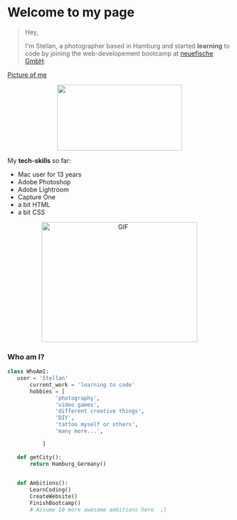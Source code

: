 # Welcome to my page

>Hey,
>
>I'm Stellan, a photographer based in Hamburg and started **learning** to code by joining the web-developement bootcamp at [neuefische GmbH](https://github.com/neuefische).

[Picture of me](https://github.com/stellanw/stellanw/blob/8a705461375b7ce88b5fbd96179ce5c67a96b457/Screenshot_20210506_193730.jpg)

<p align="center">
<img src="https://media.giphy.com/media/A1oBMukTqFfkoY1HiH/giphy.gif" width="280" height="148" frameBorder="0" class="giphy-embed" allowFullScreen></img>
</p>

  My **tech-skills** so far:
- Mac user for 13 years
- Adobe Photoshop
- Adobe Lightroom
- Capture One
- a bit HTML
- a bit CSS

<p align="center">
<img height="270px" width="350px" alt="GIF" src="https://media.giphy.com/media/3FjEPbKqEPhPpmC8uY/giphy.gif" />
</p>

### Who am I?
 ```python
 class WhoAmI:
 	user = 'Stellan'
		current_work = 'learning to code'
		hobbies = [
				'photography',
				'video games',
				'different creative things',
				'DIY',
				'tattoo myself or others',
				'many more...',

			]
	
	def getCity():
		return Hamburg_Germany()

	
	def Ambitions():
		LearnCoding()
		CreateWebsite()
		FinishBootcamp()
		# Assume 10 more awesome ambitions here  ;)
	
 ```


